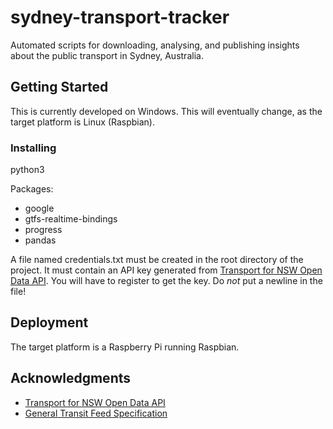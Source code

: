 # sydney-transport-tracker

Automated scripts for downloading, analysing, and publishing insights about the public transport in Sydney, Australia.

## Getting Started
This is currently developed on Windows. This will eventually change, as the target platform is Linux (Raspbian).

### Installing

python3

Packages: 
* google
* gtfs-realtime-bindings
* progress
* pandas

A file named credentials.txt must be created in the root directory of the project.
It must contain an API key generated from [Transport for NSW Open Data API](https://opendata.transport.nsw.gov.au).
You will have to register to get the key.
Do *not* put a newline in the file!

## Deployment
The target platform is a Raspberry Pi running Raspbian.

## Acknowledgments
* [Transport for NSW Open Data API](https://opendata.transport.nsw.gov.au)
* [General Transit Feed Specification](https://developers.google.com/transit/)
